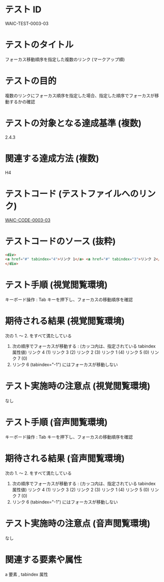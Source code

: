 

# テスト ID
WAIC-TEST-0003-03

# テストのタイトル
フォーカス移動順序を指定した複数のリンク (マークアップ順)

# テストの目的
複数のリンクにフォーカス順序を指定した場合、指定した順序でフォーカスが移動するかの確認

# テストの対象となる達成基準 (複数)
2.4.3

# 関連する達成方法 (複数)
H4

# テストコード (テストファイルへのリンク)
[WAIC-CODE-0003-03](https://waic.github.io/as_test/WAIC-CODE/WAIC-CODE-0003-03.html)

# テストコードのソース (抜粋)
```html
<div>
<a href="#" tabindex="4">リンク 1</a> <a href="#" tabindex="3">リンク 2</a> <a href="#" tabindex="2">リンク 3</a> <a href="#" tabindex="1">リンク 4</a> <a href="#" tabindex="0">リンク 5</a> <a href="#" tabindex="-1">リンク 6</a> <a href="#" tabindex="0">リンク 7</a>
</div>

```
# テスト手順 (視覚閲覧環境)
キーボード操作 : Tab キーを押下し、フォーカスの移動順序を確認

# 期待される結果 (視覚閲覧環境)
次の 1. 〜 2. をすべて満たしている
1. 次の順序でフォーカスが移動する : (カッコ内は、指定されている tabindex 属性値)
リンク 4 (1) 
リンク 3 (2) 
リンク 2 (3)
リンク 1 (4)
リンク 5 (0)
リンク 7 (0)
2. リンク 6 (tabindex="-1") にはフォーカスが移動しない

# テスト実施時の注意点 (視覚閲覧環境)
なし

# テスト手順 (音声閲覧環境)
キーボード操作 : Tab キーを押下し、フォーカスの移動順序を確認

# 期待される結果 (音声閲覧環境)
次の 1. 〜 2. をすべて満たしている
1. 次の順序でフォーカスが移動する : (カッコ内は、指定されている tabindex 属性値)
リンク 4 (1) 
リンク 3 (2) 
リンク 2 (3)
リンク 1 (4)
リンク 5 (0)
リンク 7 (0)
2. リンク 6 (tabindex="-1") にはフォーカスが移動しない

# テスト実施時の注意点 (音声閲覧環境)
なし

# 関連する要素や属性
a 要素 , tabindex 属性


